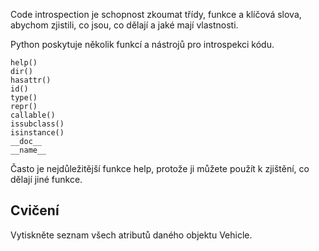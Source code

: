 Code introspection je schopnost zkoumat třídy, funkce a klíčová slova, abychom zjistili, co jsou, co dělají a jaké mají vlastnosti.

Python poskytuje několik funkcí a nástrojů pro introspekci kódu.

    help()
    dir() 
    hasattr() 
    id() 
    type() 
    repr() 
    callable() 
    issubclass() 
    isinstance() 
    __doc__ 
    __name__ 
    

Často je nejdůležitější funkce help, protože ji můžete použít k zjištění, co dělají jiné funkce.

Cvičení
--------

Vytiskněte seznam všech atributů daného objektu Vehicle.